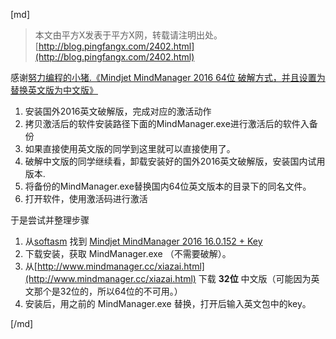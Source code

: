 [md]

>本文由平方X发表于平方X网，转载请注明出处。[http://blog.pingfangx.com/2402.html](http://blog.pingfangx.com/2402.html)

感谢[努力编程的小猪.《Mindjet MindManager 2016 64位 破解方式，并且设置为替换英文版为中文版》](http://www.cnblogs.com/fly-piglet/p/7397690.html)
1. 安装国外2016英文破解版，完成对应的激活动作
0. 拷贝激活后的软件安装路径下面的MindManager.exe进行激活后的软件入备份
0. 如果直接使用英文版的同学到这里就可以直接使用了。
0. 破解中文版的同学继续看，卸载安装好的国外2016英文破解版，安装国内试用版本.
0. 将备份的MindManager.exe替换国内64位英文版本的目录下的同名文件。
0. 打开软件，使用激活码进行激活

于是尝试并整理步骤
1. 从[softasm](http://softasm.com/) 找到 [Mindjet MindManager 2016 16.0.152 + Key](http://softasm.com/mindjet-mindmanager-2016-16-0-152-key/)  
0. 下载安装，获取 MindManager.exe （不需要破解）。  
0. 从[http://www.mindmanager.cc/xiazai.html](http://www.mindmanager.cc/xiazai.html) 下载 **32位** 中文版（可能因为英文那个是32位的，所以64位的不可用。）
0. 安装后，用之前的 MindManager.exe 替换，打开后输入英文包中的key。

[/md]